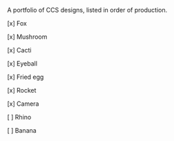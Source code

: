 A portfolio of CCS designs, listed in order of production.

[x] Fox

[x] Mushroom

[x] Cacti

[x] Eyeball

[x] Fried egg

[x] Rocket

[x] Camera

[ ] Rhino

[ ] Banana
